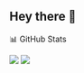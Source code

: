 ## Hey there 👋

📊 GitHub Stats

<img src="https://github-readme-stats.vercel.app/api?username=osyra42&show_icons=true&theme=radical">

<img src="https://github-readme-stats.vercel.app/api/top-langs/?username=osyra42&layout=compact">
